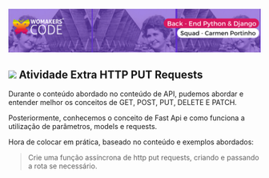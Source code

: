 ![Capa](../assets/Carmen-Portinho.png)

## <img src="https://cdn.jsdelivr.net/gh/devicons/devicon/icons/python/python-original.svg" width="20px;"/> Atividade Extra HTTP PUT Requests

Durante o conteúdo abordado no conteúdo de API, pudemos abordar e entender melhor os conceitos de GET, POST, PUT, DELETE E PATCH.

Posteriormente, conhecemos o conceito de Fast Api e como funciona a utilização de parâmetros, models e requests.

Hora de colocar em prática, baseado no conteúdo e exemplos abordados:

> Crie uma função assíncrona de http put requests, criando e passando a rota se necessário.